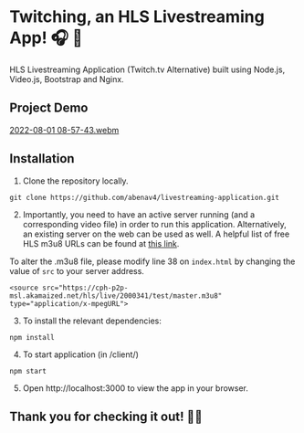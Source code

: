 # Twitching, an HLS Livestreaming App! 🎧 🔌
HLS Livestreaming Application (Twitch.tv Alternative) built using Node.js, Video.js, Bootstrap and Nginx.

## Project Demo

[2022-08-01 08-57-43.webm](https://user-images.githubusercontent.com/53611087/182185239-0969ff33-0c0e-4c3e-be34-2e73c0900697.webm)

## Installation

1. Clone the repository locally.
```
git clone https://github.com/abenav4/livestreaming-application.git
```
2. Importantly, you need to have an active server running (and a corresponding video file) in order to run this application. Alternatively, an existing server on the web can be used as well. A helpful list of free HLS m3u8 URLs can be found at [this link](https://ottverse.com/free-hls-m3u8-test-urls/).

To alter the .m3u8 file, please modify line 38 on `index.html` by changing the value of `src` to your server address.
```
<source src="https://cph-p2p-msl.akamaized.net/hls/live/2000341/test/master.m3u8" type="application/x-mpegURL">
```
3. To install the relevant dependencies:
```
npm install
```
4. To start application (in /client/)
```
npm start
```
5. Open http://localhost:3000 to view the app in your browser.

## Thank you for checking it out! :metal:&#127999;
